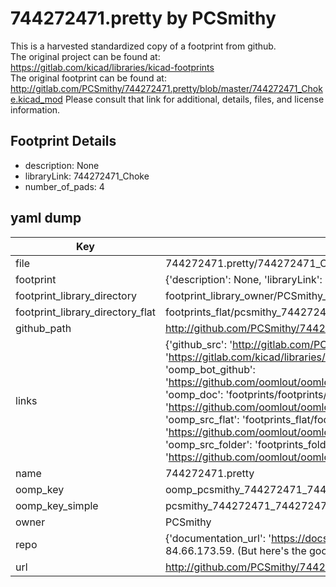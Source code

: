 # 744272471.pretty by PCSmithy  
This is a harvested standardized copy of a footprint from github.  
The original project can be found at:  
https://gitlab.com/kicad/libraries/kicad-footprints  
The original footprint can be found at:
http://gitlab.com/PCSmithy/744272471.pretty/blob/master/744272471_Choke.kicad_mod
Please consult that link for additional, details, files, and license information.  
## Footprint Details
* description: None  
* libraryLink: 744272471_Choke  
* number_of_pads: 4  
## yaml dump  
| Key | Value |  
| --- | --- |  
| file | 744272471.pretty/744272471_Choke.kicad_mod |  
| footprint | {'description': None, 'libraryLink': '744272471_Choke', 'number_of_pads': 4} |  
| footprint_library_directory | footprint_library_owner/PCSmithy_744272471.pretty |  
| footprint_library_directory_flat | footprints_flat/pcsmithy_744272471_744272471_choke/working |  
| github_path | http://github.com/PCSmithy/744272471.pretty/blob/master/744272471_Choke.kicad_mod |  
| links | {'github_src': 'http://gitlab.com/PCSmithy/744272471.pretty/blob/master/744272471_Choke.kicad_mod', 'github_src_repo': 'https://gitlab.com/kicad/libraries/kicad-footprints', 'oomp_bot': 'footprints/pcsmithy_744272471_744272471_choke/working', 'oomp_bot_github': 'https://github.com/oomlout/oomlout_oomp_footprint_bot/tree/main/footprints/pcsmithy_744272471_744272471_choke/working', 'oomp_doc': 'footprints/footprints/PCSmithy/744272471/744272471_Choke/working/', 'oomp_doc_github': 'https://github.com/oomlout/oomlout_oomp_footprint_doc/tree/main/footprints/footprints/PCSmithy/744272471/744272471_Choke/working', 'oomp_src_flat': 'footprints_flat/footprints_flat/pcsmithy_744272471_744272471_choke/working', 'oomp_src_flat_github': 'https://github.com/oomlout/oomlout_oomp_footprint_src/tree/main/footprints_flat/pcsmithy_744272471_744272471_choke/working', 'oomp_src_folder': 'footprints_folder/footprints_folder/PCSmithy/744272471/744272471_Choke/working', 'oomp_src_folder_github': 'https://github.com/oomlout/oomlout_oomp_footprint_src/tree/main/footprints_folder/PCSmithy/744272471/744272471_Choke/working'} |  
| name | 744272471.pretty |  
| oomp_key | oomp_pcsmithy_744272471_744272471_choke |  
| oomp_key_simple | pcsmithy_744272471_744272471_choke |  
| owner | PCSmithy |  
| repo | {'documentation_url': 'https://docs.github.com/rest/overview/resources-in-the-rest-api#rate-limiting', 'message': "API rate limit exceeded for 84.66.173.59. (But here's the good news: Authenticated requests get a higher rate limit. Check out the documentation for more details.)"} |  
| url | http://github.com/PCSmithy/744272471.pretty |  

